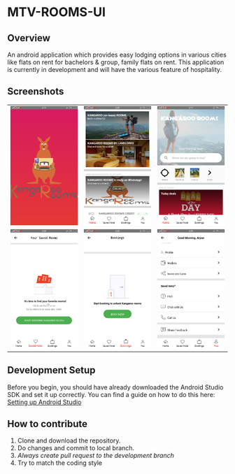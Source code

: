 # MTV-ROOMS-UI
## Overview
An android application which provides easy lodging options in various cities like flats on rent for bachelors & group, 
family flats on rent. This application is currently in development and will have the various feature
of hospitality.
  
## Screenshots
<table>
    <tr>
     <td><img src="/ScreenShot/B.png"></td>
     <td><img src="/ScreenShot/A.png"></td>
     <td><img src="/ScreenShot/C.png"></td>
    </tr>
     <tr> 
      <td><img src="/ScreenShot/E.png"></td>
      <td><img src="/ScreenShot/F.png"></td>
      <td><img src="/ScreenShot/G.png"></td>
      </tr>
  </table>
  
## Development Setup

Before you begin, you should have already downloaded the Android Studio SDK and set it up correctly. You can find a guide on how to do this here: [Setting up Android Studio](http://developer.android.com/sdk/installing/index.html?pkg=studio)

## How to contribute
1. Clone and download the repository.
2. Do changes and commit to local branch.
3. *Always create pull request to the development branch*
4. Try to match the coding style
   
